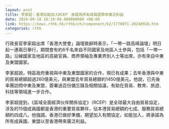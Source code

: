 ```yaml
---
layout: post
title: 李家超：香港如能加入RCEP　承諾為所有成員國帶來廣泛利益
date: 2024-09-10 16:19:04.000000000 +08:00
link: https://news.rthk.hk/rthk/ch/component/k2/1770071-20240910.htm
categories: rthk
---
```


行政長官李家超出席「香港大使會」論壇致辭時表示，「一帶一路高峰論壇」明日起一連兩日舉行，期間會有約6千名來自不同國家及地區人士參與，包括「一帶一路」沿線國家及地區的高級官員、商界領袖及專業界別人士等出席，亦有來自中東及東盟國家。

李家超說，特區政府重視與中東及東盟國家的合作，現已有成果；去年香港與中東的貿易總額超過260億美元，與東盟去年貿易總額約1450億美元。他說，已先後率團訪問中東及東盟，簽署過百份備忘錄及相關協議，有助在貿易、教育、旅遊、科技等領域進一步合作。

李家超提到，《區域全面經濟伙伴關係協定》（RCEP）是全球最大自由貿易協定，涉及的15個成員國都是香港的重要貿易夥伴，佔本港貿易總額約七成、服務貿易總額約四成八。他強調，香港已做好準備，期望加入有關協定，如能加入，將承諾為所有成員國、東盟以至香港帶來廣泛利益。
